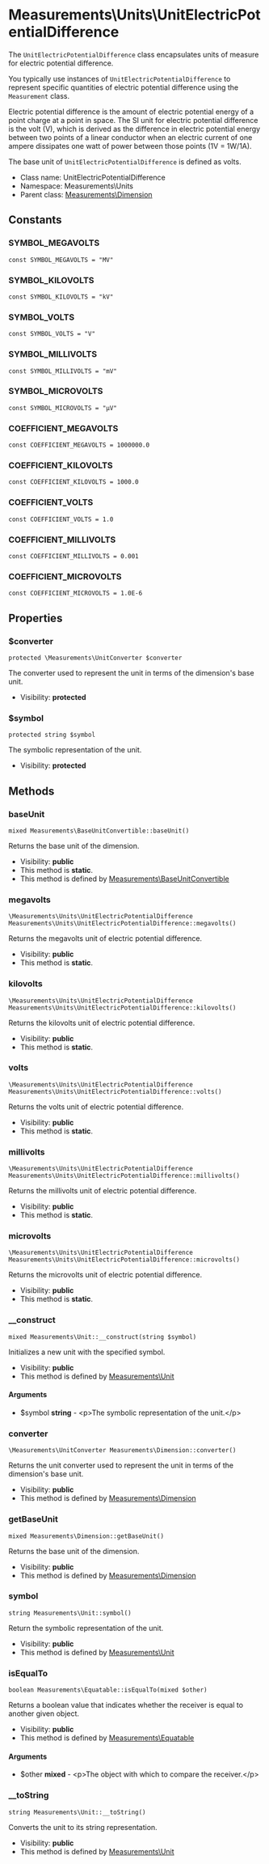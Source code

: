 Measurements\Units\UnitElectricPotentialDifference
===============

The `UnitElectricPotentialDifference` class encapsulates units of measure for electric potential difference.

You typically use instances of `UnitElectricPotentialDifference` to represent specific quantities of electric potential difference using the `Measurement` class.

Electric potential difference is the amount of electric potential energy of a point charge at a point in space.
The SI unit for electric potential difference is the volt (V), which is derived as the difference in electric potential energy between two points of a linear conductor when an electric current of one ampere dissipates one watt of power between those points (1V = 1W/1A).

The base unit of `UnitElectricPotentialDifference` is defined as volts.


* Class name: UnitElectricPotentialDifference
* Namespace: Measurements\Units
* Parent class: [Measurements\Dimension](Measurements-Dimension.md)



Constants
----------


### SYMBOL_MEGAVOLTS

    const SYMBOL_MEGAVOLTS = "MV"





### SYMBOL_KILOVOLTS

    const SYMBOL_KILOVOLTS = "kV"





### SYMBOL_VOLTS

    const SYMBOL_VOLTS = "V"





### SYMBOL_MILLIVOLTS

    const SYMBOL_MILLIVOLTS = "mV"





### SYMBOL_MICROVOLTS

    const SYMBOL_MICROVOLTS = "µV"





### COEFFICIENT_MEGAVOLTS

    const COEFFICIENT_MEGAVOLTS = 1000000.0





### COEFFICIENT_KILOVOLTS

    const COEFFICIENT_KILOVOLTS = 1000.0





### COEFFICIENT_VOLTS

    const COEFFICIENT_VOLTS = 1.0





### COEFFICIENT_MILLIVOLTS

    const COEFFICIENT_MILLIVOLTS = 0.001





### COEFFICIENT_MICROVOLTS

    const COEFFICIENT_MICROVOLTS = 1.0E-6





Properties
----------


### $converter

    protected \Measurements\UnitConverter $converter

The converter used to represent the unit in terms of the dimension's base unit.



* Visibility: **protected**


### $symbol

    protected string $symbol

The symbolic representation of the unit.



* Visibility: **protected**


Methods
-------


### baseUnit

    mixed Measurements\BaseUnitConvertible::baseUnit()

Returns the base unit of the dimension.



* Visibility: **public**
* This method is **static**.
* This method is defined by [Measurements\BaseUnitConvertible](Measurements-BaseUnitConvertible.md)




### megavolts

    \Measurements\Units\UnitElectricPotentialDifference Measurements\Units\UnitElectricPotentialDifference::megavolts()

Returns the megavolts unit of electric potential difference.



* Visibility: **public**
* This method is **static**.




### kilovolts

    \Measurements\Units\UnitElectricPotentialDifference Measurements\Units\UnitElectricPotentialDifference::kilovolts()

Returns the kilovolts unit of electric potential difference.



* Visibility: **public**
* This method is **static**.




### volts

    \Measurements\Units\UnitElectricPotentialDifference Measurements\Units\UnitElectricPotentialDifference::volts()

Returns the volts unit of electric potential difference.



* Visibility: **public**
* This method is **static**.




### millivolts

    \Measurements\Units\UnitElectricPotentialDifference Measurements\Units\UnitElectricPotentialDifference::millivolts()

Returns the millivolts unit of electric potential difference.



* Visibility: **public**
* This method is **static**.




### microvolts

    \Measurements\Units\UnitElectricPotentialDifference Measurements\Units\UnitElectricPotentialDifference::microvolts()

Returns the microvolts unit of electric potential difference.



* Visibility: **public**
* This method is **static**.




### __construct

    mixed Measurements\Unit::__construct(string $symbol)

Initializes a new unit with the specified symbol.



* Visibility: **public**
* This method is defined by [Measurements\Unit](Measurements-Unit.md)


#### Arguments
* $symbol **string** - &lt;p&gt;The symbolic representation of the unit.&lt;/p&gt;



### converter

    \Measurements\UnitConverter Measurements\Dimension::converter()

Returns the unit converter used to represent the unit in terms of the dimension's base unit.



* Visibility: **public**
* This method is defined by [Measurements\Dimension](Measurements-Dimension.md)




### getBaseUnit

    mixed Measurements\Dimension::getBaseUnit()

Returns the base unit of the dimension.



* Visibility: **public**
* This method is defined by [Measurements\Dimension](Measurements-Dimension.md)




### symbol

    string Measurements\Unit::symbol()

Return the symbolic representation of the unit.



* Visibility: **public**
* This method is defined by [Measurements\Unit](Measurements-Unit.md)




### isEqualTo

    boolean Measurements\Equatable::isEqualTo(mixed $other)

Returns a boolean value that indicates whether the receiver is equal to another given object.



* Visibility: **public**
* This method is defined by [Measurements\Equatable](Measurements-Equatable.md)


#### Arguments
* $other **mixed** - &lt;p&gt;The object with which to compare the receiver.&lt;/p&gt;



### __toString

    string Measurements\Unit::__toString()

Converts the unit to its string representation.



* Visibility: **public**
* This method is defined by [Measurements\Unit](Measurements-Unit.md)



